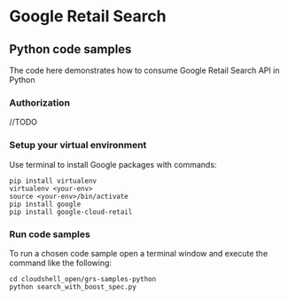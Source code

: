 # Google Retail Search
## Python code samples
The code here demonstrates how to consume Google Retail Search API in Python

### Authorization

//TODO

### Setup your virtual environment
Use terminal to install Google packages with commands:
```
pip install virtualenv
virtualenv <your-env>
source <your-env>/bin/activate
pip install google
pip install google-cloud-retail
```
### Run code samples
To run a chosen code sample open a terminal window and execute the command like the following:
```
cd cloudshell_open/grs-samples-python
python search_with_boost_spec.py 
```
